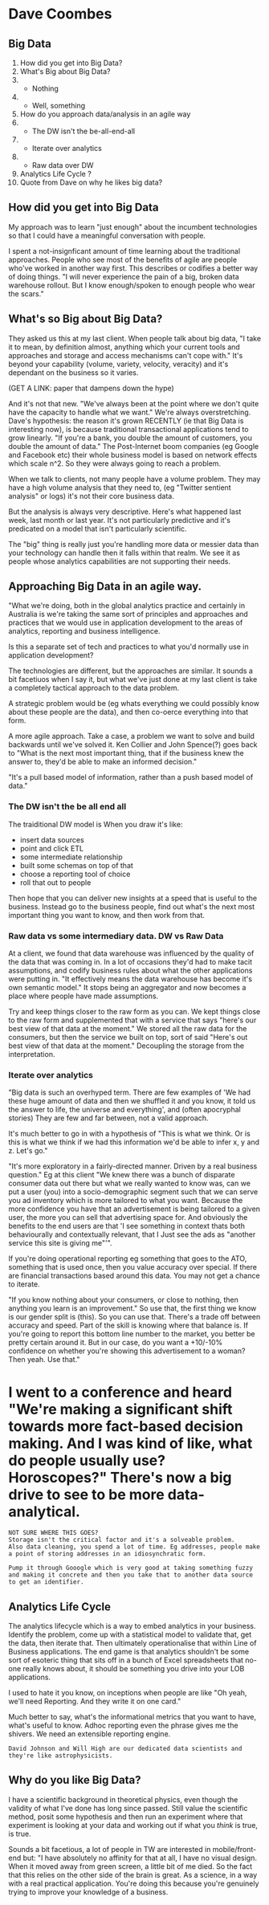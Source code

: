 # Dave Coombes

## Big Data

1. How did you get into Big Data?
2. What's Big about Big Data?
3. - Nothing
4. - Well, something
5. How do you approach data/analysis in an agile way
6. - The DW isn't the be-all-end-all
7. - Iterate over analytics
8. - Raw data over DW
3. Analytics Life Cycle ?
4. Quote from Dave on why he likes big data?

## How did you get into Big Data

My approach was to learn "just enough" about the incumbent technologies so that I could have a meaningful conversation with people. 

I spent a not-insignficant amount of time learning about the traditional approaches. People who see most of the benefits of agile are people who've worked in another way first. This describes or codifies a better way of doing things. "I will never experience the pain of a big, broken data warehouse rollout. But I know enough/spoken to enough people who wear the scars."

## What's so Big about Big Data?

They asked us this at my last client. When people talk about big data, "I take it to mean, by definition almost, anything which your current tools and approaches and storage and access mechanisms can't cope with." It's beyond your capability (volume, variety, velocity, veracity) and it's dependant on the business so it varies.

(GET A LINK: paper that dampens down the hype)

And it's not that new. "We've always been at the point where we don't quite have the capacity to handle what we want." We're always overstretching. Dave's hypothesis: the reason it's grown RECENTLY (ie that Big Data is interesting now), is because traditional transactional applications tend to grow linearly. "If you're a bank, you double the amount of customers, you double the amount of data." The Post-Internet boom companies (eg Google and Facebook etc) their whole business model is based on network effects which scale n^2. So they were always going to reach a problem.

When we talk to clients, not many people have a volume problem. They may have a high volume analysis that they need to, (eg "Twitter sentient analysis" or logs) it's not their core business data. 

But the analysis is always very descriptive. Here's what happened last week, last month or last year. It's not particularly predictive and it's predicated on a model that isn't particularly scientific.

The "big" thing is really just you're handling more data or messier data than your technology can handle then it falls within that realm. We see it as people whose analytics capabilities are not supporting their needs.

## Approaching Big Data in an agile way.

"What we're doing, both in the global analytics practice and certainly in Australia is we're taking the same sort of principles and approaches and practices that we would use in application development to the areas of analytics, reporting and business intelligence.

Is this a separate set of tech and practices to what you'd normally use in application development? 

The technologies are different, but the approaches are similar. It sounds a bit facetiuos when I say it, but what we've just done at my last client is take a completely tactical approach to the data problem.

A strategic problem would be (eg whats everything we could possibly know about these people are the data), and then co-oerce everything into that form.

A more agile approach. Take a case, a problem we want to solve and build backwards until we've solved it. Ken Collier and John Spence(?) goes back to "What is the next most important thing, that if the business knew the answer to, they'd be able to make an informed decision."

"It's a pull based model of information, rather than a push based model of data."

### The DW isn't the be all end all

The traiditional DW model is When you draw it's like:
 - insert data sources
 - point and click ETL
 - some intermediate relationship
 - built some schemas on top of that
 - choose a reporting tool of choice
 - roll that out to people
 
Then hope that you can deliver new insights at a speed that is useful to the business. Instead go to the business people, find out what's the next most important thing you want to know, and then work from that.

### Raw data vs some intermediary data. DW vs Raw Data

At a client, we found that data warehouse was influenced by the quality of the data that was coming in. In a lot of occasions they'd had to make tacit assumptions, and codify business rules about what the other applications were putting in. "It effectively means the data warehouse has become it's own semantic model." It stops being an aggregator and now becomes a place where people have made assumptions.

Try and keep things closer to the raw form as you can. We kept things close to the raw form and supplemented that with a service that says "here's our best view of that data at the moment." We stored all the raw data for the consumers, but then the service we built on top, sort of said "Here's out best view of that data at the moment." Decoupling the storage from the interpretation.


### Iterate over analytics

"Big data is such an overhyped term. There are few examples of 'We had these huge amount of data and then we shuffled it and you know, it told us the answer to life, the universe and everything', and (often apocryphal stories) They are few and far between, not a valid approach.

It's much better to go in with a hypothesis of "This is what we think. Or is this is what we think if we had this information we'd be able to infer x, y and z. Let's go."

"It's more exploratory in a fairly-directed manner. Driven by a real business question." Eg at this client "We knew there was a bunch of disparate consumer data out there but what we really wanted to know was, can we put a user (you) into a socio-demographic segment such that we can serve you ad inventory which is more tailored to what you want. Because the more confidence you have that an advertisement is being tailored to a given user, the more you can sell that advertising space for. And obviously the benefits to the end users are that 'I see something in context thats both behaviourally and contextually relevant, that I Just see the ads as "another service this site is giving me"'".

If you're doing operational reporting eg something that goes to the ATO, something that is used once, then you value accuracy over special. If there are financial transactions based around this data. You may not get a chance to iterate.

"If you know nothing about your consumers, or close to nothing, then anything you learn is an improvement." So use that, the first thing we know is our gender split is (this). So you can use that. There's a trade off between accuracy and speed. Part of the skill is knowing where that balance is. If you're going to report this bottom line number to the market, you better be pretty certain around it. But in our case, do you want a +10/-10% confidence on whether you're showing this advertisement to a woman? Then yeah. Use that."


# I went to a conference and heard "We're making a significant shift towards more fact-based decision making. And I was kind of like, what do people usually use? Horoscopes?" There's now a big drive to see to be more data-analytical.


    NOT SURE WHERE THIS GOES?
    Storage isn't the critical factor and it's a solveable problem.
    Also data cleaning, you spend a lot of time. Eg addresses, people make a point of storing addresses in an idiosynchratic form.

    Pump it through Gooogle which is very good at taking something fuzzy and making it concrete and then you take that to another data source to get an identifier.

## Analytics Life Cycle

The analytics lifecycle which is a way to embed analytics in your business. Identify the problem, come up with a statistical model to validate that, get the data, then iterate that. Then ultimately operationalise that within Line of Business applications. The end game is that analytics shouldn't be some sort of esoteric thing that sits off in a bunch of Excel spreadsheets that no-one really knows about, it should be something you drive into your LOB applications.

I used to hate it you know, on inceptions when people are like "Oh yeah, we'll need Reporting. And they write it on one card."

Much better to say, what's the informational metrics that you want to have, what's useful to know. Adhoc reporting even the phrase gives me the shivers. We need an extensible reporting engine.


    David Johnson and Will High are our dedicated data scientists and they're like astrophysicists. 


## Why do you like Big Data?

I have a scientific background in theoretical physics, even though the validity of what I've done has long since passed. Still value the scientific method, posit some hypothesis and then run an experiment where that experiment is looking at your data and working out if what you *think* is true, is true. 

Sounds a bit facetious, a lot of people in TW are interested in mobile/front-end but: "I have absolutely no affinity for that at all, I have no visual design. When it moved away from green screen, a little bit of me died. So the fact that this relies on the other side of the brain is great. As a science, in a way with a real practical application. You're doing this because you're genuinely trying to improve your knowledge of a business.

